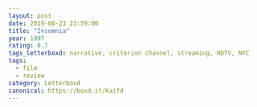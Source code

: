 ```yaml
---
layout: post 
date: 2019-06-23 23:59:00
title: "Insomnia"
year: 1997
rating: 0.7
tags_letterboxd: narrative, criterion channel, streaming, HDTV, NYC
tags:
  - film
  - review
category: Letterboxd
canonical: https://boxd.it/Kaifd
---
```

